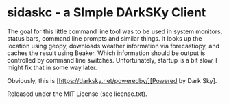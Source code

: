 sidaskc - a SImple DArkSKy Client
=================================

The goal for this little command line tool was to be used in system monitors, status bars, command line prompts and similar things. It looks up the location using geopy, downloads weather information via forecastiopy, and caches the result using Beaker. Which information should be output is controlled by command line switches. Unfortunately, startup is a bit slow, I might fix that in some way later.

Obviously, this is [https://darksky.net/poweredby/][Powered by Dark Sky].

Released under the MIT License (see license.txt).
